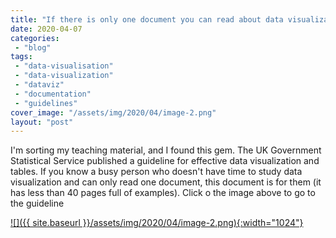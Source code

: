 ```yaml
---
title: "If there is only one document you can read about data visualization, this is the one"
date: 2020-04-07
categories: 
 - "blog"
tags: 
 - "data-visualisation"
 - "data-visualization"
 - "dataviz"
 - "documentation"
 - "guidelines"
cover_image: "/assets/img/2020/04/image-2.png"
layout: "post"
---
```


I'm sorting my teaching material, and I found this gem. The UK Government Statistical Service published a guideline for effective data visualization and tables. If you know a busy person who doesn't have time to study data visualization and can only read one document, this document is for them (it has less than 40 pages full of examples). Click o the image above to go to the guideline

[![]({{ site.baseurl }}/assets/img/2020/04/image-2.png){:width="1024"}](https://gss.civilservice.gov.uk/wp-content/uploads/2017/01/GUIDANCE-document-Effective-charts-and-tables-in-official-statistics-Version-2.0-Jan2017.pdf)
